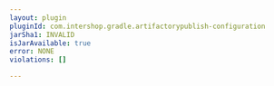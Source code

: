 ```yaml
---
layout: plugin
pluginId: com.intershop.gradle.artifactorypublish-configuration
jarSha1: INVALID
isJarAvailable: true
error: NONE
violations: []

---
```

